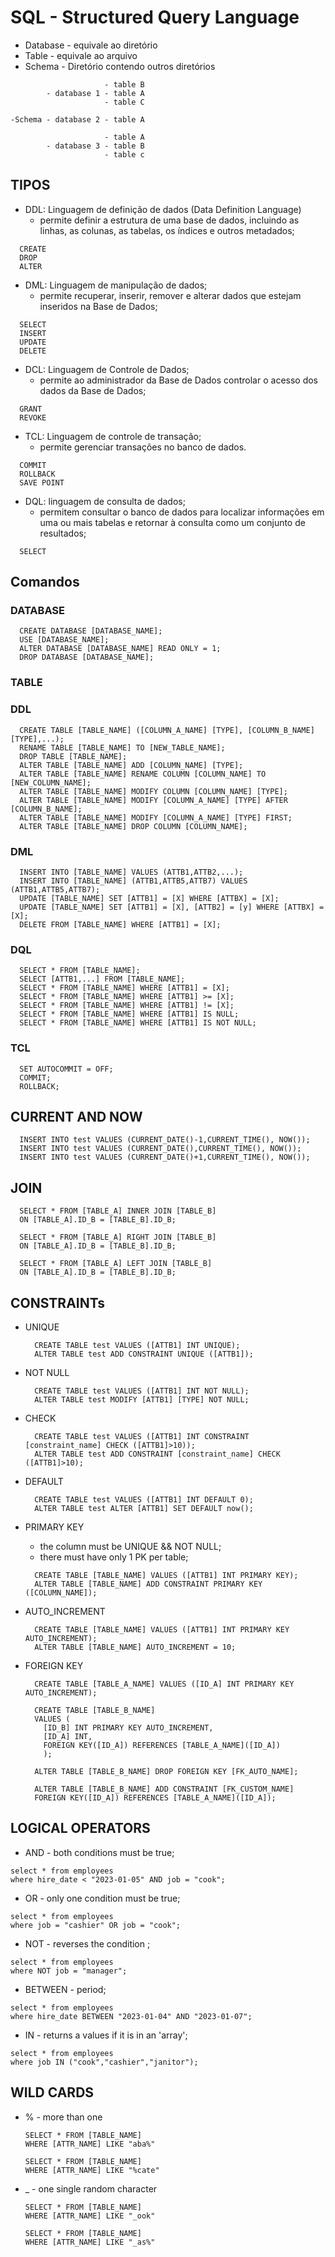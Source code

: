 # SQL - Structured Query Language

- Database - equivale ao diretório
- Table - equivale ao arquivo
- Schema - Diretório contendo outros diretórios

```text
                     - table B
        - database 1 - table A
                     - table C

-Schema - database 2 - table A

                     - table A
        - database 3 - table B
                     - table c
```

## TIPOS

- DDL: Linguagem de definição de dados (Data Definition Language)
  - permite definir a estrutura de uma base de dados, incluindo as linhas, as colunas, as tabelas, os índices e outros metadados;

```text
  CREATE
  DROP
  ALTER
```

- DML: Linguagem de manipulação de dados;
  - permite  recuperar, inserir, remover e alterar dados que estejam inseridos na Base de Dados;

```text
  SELECT
  INSERT
  UPDATE
  DELETE
```

- DCL: Linguagem de Controle de Dados;
  - permite ao administrador da Base de Dados controlar o acesso dos dados da Base de Dados;

```text
  GRANT
  REVOKE
```

- TCL: Linguagem de controle de transação;
  - permite gerenciar transações no banco de dados.

```text
  COMMIT
  ROLLBACK
  SAVE POINT
```

- DQL: linguagem de consulta de dados;
  - permitem consultar o banco de dados para localizar informações em uma ou mais tabelas e retornar à consulta como um conjunto de resultados;

```text
  SELECT
```

## Comandos

### DATABASE

  ```text
    CREATE DATABASE [DATABASE_NAME];
    USE [DATABASE_NAME];
    ALTER DATABASE [DATABASE_NAME] READ ONLY = 1;
    DROP DATABASE [DATABASE_NAME];
  ```

### TABLE

### DDL

  ```text
    CREATE TABLE [TABLE_NAME] ([COLUMN_A_NAME] [TYPE], [COLUMN_B_NAME]   [TYPE],...);
    RENAME TABLE [TABLE_NAME] TO [NEW_TABLE_NAME];
    DROP TABLE [TABLE_NAME];
    ALTER TABLE [TABLE_NAME] ADD [COLUMN_NAME] [TYPE];
    ALTER TABLE [TABLE_NAME] RENAME COLUMN [COLUMN_NAME] TO [NEW_COLUMN_NAME];
    ALTER TABLE [TABLE_NAME] MODIFY COLUMN [COLUMN_NAME] [TYPE];
    ALTER TABLE [TABLE_NAME] MODIFY [COLUMN_A_NAME] [TYPE] AFTER [COLUMN_B_NAME];
    ALTER TABLE [TABLE_NAME] MODIFY [COLUMN_A_NAME] [TYPE] FIRST;
    ALTER TABLE [TABLE_NAME] DROP COLUMN [COLUMN_NAME];
  ```

### DML

  ```text
    INSERT INTO [TABLE_NAME] VALUES (ATTB1,ATTB2,...);
    INSERT INTO [TABLE_NAME] (ATTB1,ATTB5,ATTB7) VALUES (ATTB1,ATTB5,ATTB7);
    UPDATE [TABLE_NAME] SET [ATTB1] = [X] WHERE [ATTBX] = [X];
    UPDATE [TABLE_NAME] SET [ATTB1] = [X], [ATTB2] = [y] WHERE [ATTBX] = [X];
    DELETE FROM [TABLE_NAME] WHERE [ATTB1] = [X];
  ```

### DQL

  ```text
    SELECT * FROM [TABLE_NAME];
    SELECT [ATTB1,...] FROM [TABLE_NAME];
    SELECT * FROM [TABLE_NAME] WHERE [ATTB1] = [X];
    SELECT * FROM [TABLE_NAME] WHERE [ATTB1] >= [X];
    SELECT * FROM [TABLE_NAME] WHERE [ATTB1] != [X];
    SELECT * FROM [TABLE_NAME] WHERE [ATTB1] IS NULL;
    SELECT * FROM [TABLE_NAME] WHERE [ATTB1] IS NOT NULL;
  ```

### TCL

  ```text
    SET AUTOCOMMIT = OFF;
    COMMIT;
    ROLLBACK;
  ```

## CURRENT AND NOW

```text
  INSERT INTO test VALUES (CURRENT_DATE()-1,CURRENT_TIME(), NOW());
  INSERT INTO test VALUES (CURRENT_DATE(),CURRENT_TIME(), NOW());
  INSERT INTO test VALUES (CURRENT_DATE()+1,CURRENT_TIME(), NOW());
```

## JOIN

```text
  SELECT * FROM [TABLE_A] INNER JOIN [TABLE_B]
  ON [TABLE_A].ID_B = [TABLE_B].ID_B;

  SELECT * FROM [TABLE_A] RIGHT JOIN [TABLE_B]
  ON [TABLE_A].ID_B = [TABLE_B].ID_B;

  SELECT * FROM [TABLE_A] LEFT JOIN [TABLE_B]
  ON [TABLE_A].ID_B = [TABLE_B].ID_B;
```

## CONSTRAINTs

- UNIQUE

  ```text
    CREATE TABLE test VALUES ([ATTB1] INT UNIQUE);
    ALTER TABLE test ADD CONSTRAINT UNIQUE ([ATTB1]);
  ```

- NOT NULL

  ```text
    CREATE TABLE test VALUES ([ATTB1] INT NOT NULL);
    ALTER TABLE test MODIFY [ATTB1] [TYPE] NOT NULL;
  ```

- CHECK

  ```text
    CREATE TABLE test VALUES ([ATTB1] INT CONSTRAINT [constraint_name] CHECK ([ATTB1]>10));
    ALTER TABLE test ADD CONSTRAINT [constraint_name] CHECK ([ATTB1]>10);
  ```

- DEFAULT

  ```text
    CREATE TABLE test VALUES ([ATTB1] INT DEFAULT 0);
    ALTER TABLE test ALTER [ATTB1] SET DEFAULT now();
  ```

- PRIMARY KEY
  - the column must be UNIQUE && NOT NULL;
  - there must have only 1 PK per table;

  ```text
    CREATE TABLE [TABLE_NAME] VALUES ([ATTB1] INT PRIMARY KEY);
    ALTER TABLE [TABLE_NAME] ADD CONSTRAINT PRIMARY KEY ([COLUMN_NAME]);
  ```

- AUTO_INCREMENT

  ```text
    CREATE TABLE [TABLE_NAME] VALUES ([ATTB1] INT PRIMARY KEY AUTO_INCREMENT);
    ALTER TABLE [TABLE_NAME] AUTO_INCREMENT = 10;
  ```

- FOREIGN KEY

  ```text
    CREATE TABLE [TABLE_A_NAME] VALUES ([ID_A] INT PRIMARY KEY AUTO_INCREMENT);

    CREATE TABLE [TABLE_B_NAME] 
    VALUES (
      [ID_B] INT PRIMARY KEY AUTO_INCREMENT, 
      [ID_A] INT,
      FOREIGN KEY([ID_A]) REFERENCES [TABLE_A_NAME]([ID_A])
      );

    ALTER TABLE [TABLE_B_NAME] DROP FOREIGN KEY [FK_AUTO_NAME];

    ALTER TABLE [TABLE_B_NAME] ADD CONSTRAINT [FK_CUSTOM_NAME] 
    FOREIGN KEY([ID_A]) REFERENCES [TABLE_A_NAME]([ID_A]);

  ```

## LOGICAL OPERATORS

- AND - both conditions must be true;

```text
select * from employees
where hire_date < "2023-01-05" AND job = "cook";
```

- OR - only one condition must be true;

```text
select * from employees
where job = "cashier" OR job = "cook";
```

- NOT - reverses the condition ;

```text
select * from employees
where NOT job = "manager";
```

- BETWEEN - period;

```text
select * from employees
where hire_date BETWEEN "2023-01-04" AND "2023-01-07";
```

- IN - returns a values if it is in an 'array';

```text
select * from employees
where job IN ("cook","cashier","janitor");
```

## WILD CARDS

- % - more than one
  
  ```text
  SELECT * FROM [TABLE_NAME]
  WHERE [ATTR_NAME] LIKE "aba%"

  SELECT * FROM [TABLE_NAME]
  WHERE [ATTR_NAME] LIKE "%cate"
  ```

- _ - one single random character
  
  ```text
  SELECT * FROM [TABLE_NAME]
  WHERE [ATTR_NAME] LIKE "_ook"

  SELECT * FROM [TABLE_NAME]
  WHERE [ATTR_NAME] LIKE "_as%"
  ```
